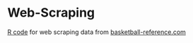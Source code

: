 # Web-Scraping
[R code](https://github.com/nbizzle23/Web-Scraping/blob/master/ScrapingNBAdata.R) for web scraping data from [basketball-reference.com](https://www.basketball-reference.com/)
